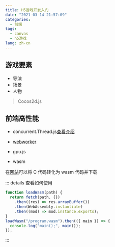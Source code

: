 ```yaml
---
title: H5游戏开发入门
date: "2021-03-14 21:57:09"
categories:
  - 前端
tags:
  - canvas
  - h5游戏
lang: zh-cn
---
```


## 游戏要素

- 导演
- 场景
- 人物

> Cocos2d.js

## 前端高性能

- concurrent.Thread.js[查看介绍](https://cnblogs.com/woodk/articales/5199536.html)

<!-- more -->

- [webworker](/code/frontend/认识webworker和websocket.html)

- gpu.js

- wasm

在[网站](https://wasdk.github.io/WasmFiddle/)可以将 C 代码转化为 wasm 代码并下载

::: details 查看如何使用

```js
function loadWasm(path) {
  return fetch(path, {})
    .then((res) => res.arrayBuffer())
    .then(WebAssembly.instantiate)
    .then((mod) => mod.instance.exports);
}
loadWasm("/program.wasm").then(({ main }) => {
  console.log("main();", main());
});
```

:::
<wasm />
